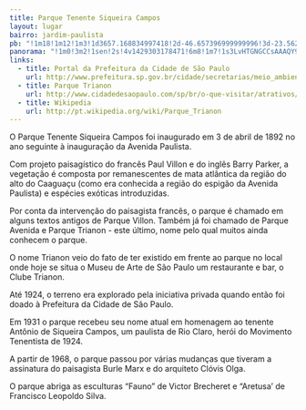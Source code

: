 ```yaml
---
title: Parque Tenente Siqueira Campos
layout: lugar
bairro: jardim-paulista
pb: "!1m18!1m12!1m3!1d3657.168834997418!2d-46.657396999999996!3d-23.562379!2m3!1f0!2f0!3f0!3m2!1i1024!2i768!4f13.1!3m3!1m2!1s0x94ce59ce8967e2ef%3A0xe9853829316341f!2sParque+Tenente+Siqueira+Campos!5e0!3m2!1sen!2s!4v1429303004802"
panorama: "!1m0!3m2!1sen!2s!4v1429303178471!6m8!1m7!1s3LvHTGNGCCsAAAQY9BioiA!2m2!1d-23.56338!2d-46.655392!3f297.0378269532379!4f2.0957999786298984!5f0.7820865974627469"
links: 
  - title: Portal da Prefeitura da Cidade de São Paulo
    url: http://www.prefeitura.sp.gov.br/cidade/secretarias/meio_ambiente/parques/regiao_centrooeste/index.php?p=5773
  - title: Parque Trianon
    url: http://www.cidadedesaopaulo.com/sp/br/o-que-visitar/atrativos/pontos-turisticos/4083-parque-trianon
  - title: Wikipedia
    url: http://pt.wikipedia.org/wiki/Parque_Trianon
---
```

O Parque Tenente Siqueira Campos foi inaugurado em <time datetime="1892-04-03">3 de abril de 1892</time> no ano seguinte à inauguração da Avenida Paulista.

Com projeto paisagístico do francês Paul Villon e do inglês Barry Parker, a vegetação é composta por remanescentes de mata atlântica da região do alto do Caaguaçu (como era conhecida a região do espigão da Avenida Paulista) e espécies exóticas introduzidas.

Por conta da intervenção do paisagista francês, o parque é chamado em alguns textos antigos de Parque Villon. Também já foi chamado de Parque Avenida e Parque Trianon - este último, nome pelo qual muitos ainda conhecem o parque.

O nome Trianon veio do fato de ter existido em frente ao parque no local onde hoje se situa o Museu de Arte de São Paulo um restaurante e bar, o Clube Trianon.

Até <time datetime="1924">1924</time>, o terreno era explorado pela iniciativa privada quando então foi doado à Prefeitura da Cidade de São Paulo.

Em <time datetime="1931">1931</time> o parque recebeu seu nome atual em homenagem ao tenente Antônio de Siqueira Campos, um paulista de Rio Claro, herói do Movimento Tenentista de 1924.

A partir de <time datetime="1968">1968</time>, o parque passou por várias mudanças que tiveram a assinatura do paisagista Burle Marx e do arquiteto Clóvis Olga.

O parque abriga as esculturas “Fauno” de Victor Brecheret e “Aretusa’ de Francisco Leopoldo Silva.